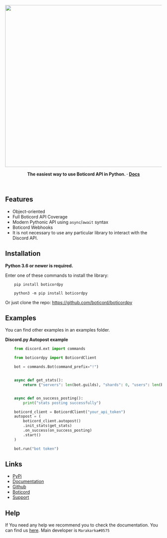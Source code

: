 <p align="center">
<img width="520" src="https://media.discordapp.net/attachments/929108234709639208/943873379809787964/boticordpylogo.png" alt="">
</p>

<p align="center">
  <b>
    The easiest way to use Boticord API in Python.
    <span> · </span>
    <a href="https://py.boticord.top/">Docs</a>
  </b>
</p>

<p align="center">
<a href="https://pypi.org/project/boticordpy/"><img src="https://img.shields.io/pypi/dm/boticordpy?style=flat-square" alt=""></a>
<a href="https://pypi.org/project/boticordpy/"><img src="https://img.shields.io/pypi/v/boticordpy?style=flat-square" alt=""></a>
<a href="https://py.boticord.top/"><img src="https://img.shields.io/readthedocs/boticordpy?style=flat-square" alt=""></a>
</p>


<h2>Features</h2>

* Object-oriented
* Full Boticord API Coverage
* Modern Pythonic API using `async`/`await` syntax
* Boticord Webhooks
* It is not necessary to use any particular library to interact with the Discord API.

<h2>Installation</h2>

<b>Python 3.6 or newer is required.</b>

Enter one of these commands to install the library:

```
    pip install boticordpy
```

```
    python3 -m pip install boticordpy
```

Or just clone the repo: https://github.com/boticord/boticordpy

<h2>Examples</h2>

You can find other examples in an examples folder. 

**Discord.py Autopost example**

```py
    from discord.ext import commands

    from boticordpy import BoticordClient

    bot = commands.Bot(command_prefix="!")


    async def get_stats():
        return {"servers": len(bot.guilds), "shards": 0, "users": len(bot.users)}


    async def on_success_posting():
        print("stats posting successfully")

    boticord_client = BoticordClient("your_api_token")
    autopost = (
        boticord_client.autopost()
        .init_stats(get_stats)
        .on_success(on_success_posting)
        .start()
    )

    bot.run("bot token")
```

<h2>Links</h2>

* [PyPi](https://pypi.org/project/boticordpy)
* [Documentation](https://py.boticord.top)
* [Github](https://github.com/boticord/boticordpy)
* [Boticord](https://boticord.top/)
* [Support](https://boticord.top/discord)

<h2>Help</h2>

If You need any help we recommend you to check the documentation. You can find us [here](https://boticord.top/boticord). Main developer is `Marakarka#0575`

